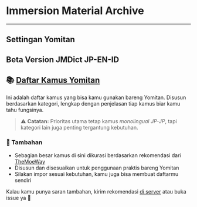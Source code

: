 # Immersion Material Archive
---
## Settingan Yomitan
## Beta Version JMDict JP-EN-ID
## 📚 [Daftar Kamus Yomitan](/daftar-kamus.md)

Ini adalah daftar kamus yang bisa kamu gunakan bareng Yomitan. Disusun berdasarkan kategori, lengkap dengan penjelasan tiap kamus biar kamu tahu fungsinya.

> ⚠️ **Catatan:** Prioritas utama tetap kamus _monolingual JP-JP_, tapi kategori lain juga penting tergantung kebutuhan.

### 📌 Tambahan
- Sebagian besar kamus di sini dikurasi berdasarkan rekomendasi dari [TheMoeWay](https://learnjapanese.moe/monolingual/)
- Disusun dan disesuaikan untuk penggunaan praktis bareng Yomitan
- Silakan impor sesuai kebutuhan, kamu juga bisa membuat daftarmu sendiri

Kalau kamu punya saran tambahan, kirim rekomendasi [di server](https://discord.gg/hp55WMbbG6) atau buka issue ya 🙌
